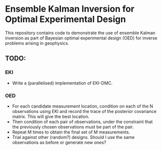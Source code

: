 # Ensemble Kalman Inversion for Optimal Experimental Design

This repository contains code to demonstrate the use of ensemble Kalman inversion as part of Bayesian optimal experimental design (OED) for inverse problems arising in geophysics.

## TODO:
### EKI
 - Write a (parallelised) implementation of EKI-DMC.
### OED
 - For each candidate measurement location, condition on each of the N observations using EKI and record the trace of the posterior covariance matrix. This will give the best location.
 - Then condition of each pair of observations, under the constraint that the previously chosen observations must be part of the pair.
 - Repeat M times to obtain the final set of M measurements. 
 - Trial against other (random?) designs. Should I use the same observations as before or generate new ones? 
